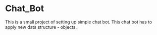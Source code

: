 # Chat_Bot
This is a small project of setting up simple chat bot.
This chat bot has to apply new data structure - objects.
